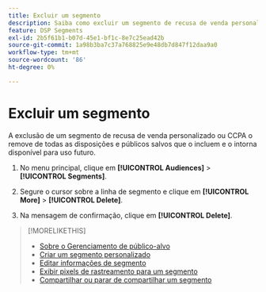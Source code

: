 ```yaml
---
title: Excluir um segmento
description: Saiba como excluir um segmento de recusa de venda personalizado ou da CCPA.
feature: DSP Segments
exl-id: 2b5f61b1-b07d-45e1-bf1c-8e7c25ead42b
source-git-commit: 1a98b3ba7c37a768825e9e48db7d847f12daa9a0
workflow-type: tm+mt
source-wordcount: '86'
ht-degree: 0%

---
```


# Excluir um segmento

A exclusão de um segmento de recusa de venda personalizado ou CCPA o remove de todas as disposições e públicos salvos que o incluem e o intorna disponível para uso futuro.

1. No menu principal, clique em **[!UICONTROL Audiences]** > **[!UICONTROL Segments]**.

1. Segure o cursor sobre a linha de segmento e clique em **[!UICONTROL More]** > **[!UICONTROL Delete]**.

1. Na mensagem de confirmação, clique em **[!UICONTROL Delete]**.

>[!MORELIKETHIS]
>
>* [Sobre o Gerenciamento de público-alvo](audience-about.md)
>* [Criar um segmento personalizado](custom-segment-create.md)
>* [Editar informações de segmento](segment-edit.md)
>* [Exibir pixels de rastreamento para um segmento](segment-view-pixels.md)
>* [Compartilhar ou parar de compartilhar um segmento](segment-share.md)

